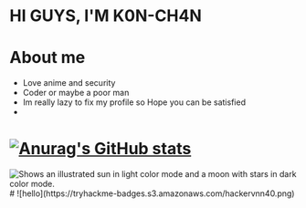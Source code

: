 # HI GUYS, I'M K0N-CH4N

# About me
- Love anime and security
- Coder or maybe a poor man
- Im really lazy to fix my profile so Hope you can be satisfied
- 
# [![Anurag's GitHub stats](https://github-readme-stats.vercel.app/api?username=tiyeume25112004)](https://github.com/anuraghazra/github-readme-stats)
<picture>
  <source media="(prefers-color-scheme: dark)" srcset="https://tryhackme.com/badge/816004">
  <source media="(prefers-color-scheme: light)" srcset="https://user-images.githubusercontent.com/25423296/163456779-a8556205-d0a5-45e2-ac17-42d089e3c3f8.png">
  <img alt="Shows an illustrated sun in light color mode and a moon with stars in dark color mode." src="https://user-images.githubusercontent.com/25423296/163456779-a8556205-d0a5-45e2-ac17-42d089e3c3f8.png">
</picture>
# 
![hello](https://tryhackme-badges.s3.amazonaws.com/hackervnn40.png)
